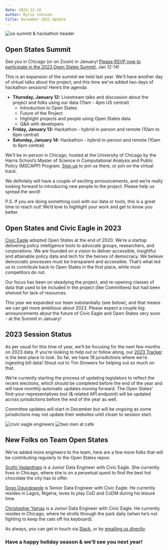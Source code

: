 ```yaml
---
date: 2022-12-16
author: Rylie Johnson
title: December 2022 Update
---
```

![os summit & hackathon header](/img/os_summit.avif)

## Open States Summit
See you in Chicago (or on Zoom) in January! [Please RSVP now to participate in the 2023 Open States Summit](https://www.eventbrite.com/e/open-states-summit-2023-tickets-472950486637), Jan 12-14!

This is an expansion of the summit we held last year. We'll have another day of virtual talks about the project, and this time we've added two days of hackathon sessions! Here’s the agenda:

- **Thursday, January 12:** Livestream talks and discussion about the project and folks using our data (11am - 4pm US central)
  - Introduction to Open States
  - Future of the Project 
  - Highlight projects and people using Open States data 
  - Q&A with developers
- **Friday, January 13:** Hackathon - hybrid in-person and remote (10am to 6pm central)
- **Saturday, January 14:** Hackathon - hybrid in-person and remote (10am to 6pm central)

We'll be in-person in Chicago, hosted at the University of Chicago by the Harris School’s Master of Science in Computational Analysis and Public Policy (MSCAPP) Program. [Sign up](https://www.eventbrite.com/e/open-states-summit-2023-tickets-472950486637) to join us there, or join on the virtual track.

We definitely will have a couple of exciting announcements, and we’re really looking forward to introducing new people to the project. Please help us spread the word!

P.S. If you are doing something cool with our data or tools, this is a great time to reach out! We’d love to highlight your work and get to know you better.


## Open States and Civic Eagle in 2023
[Civic Eagle](https://www.civiceagle.com/) adopted Open States at the end of 2020. We’re a startup delivering policy intelligence tools to advocate groups, researchers, and corporations. We are founded on a vision to deliver accessible, insightful and attainable policy data and tech for the heroes of democracy. We believe democratic processes must be transparent and accessible. That’s what led us to contribute back to Open States in the first place, while most competitors do not.

Our focus has been on steadying the project, and re-opening classes of data that used to be included in the project (like Committees) but had been shelved for lack of resources. 

This year we expanded our team substantially (see below), and that means we can get more ambitious about 2023. Please expect a couple big announcements about the future of Civic Eagle and Open States very soon - at the Summit in January!

## 2023 Session Status
As per usual for this time of year, we’ll be focusing for the next few months on 2023 data. If you’re looking to help out or follow along, our [2023 Tracker](https://airtable.com/invite/l?inviteId=inv4OFn1BCLPDAdQg&inviteToken=0aabc9272905391913716445530abb6d9c79a3ca89a461b507a284c78d7eeaa3&utm_medium=email&utm_source=product_team&utm_content=transactional-alerts) is the best place to look. So far, we have 19 jurisdictions where we’re ingesting bill data! Shout out to Tim Showers for helping out so much on that.

We’re currently starting the process of updating legislators to reflect the recent elections, which should be completed before the end of the year and will have monthly automatic updates moving forward. The Open States’ find-your-representatives tool (& related API endpoint) will be updated across jurisdictions before the end of the year as well.

Committee updates will start in December but will be ongoing as some jurisdictions may not update their websites until closer to session start.

![civic eagle engineers](/img/IMG_2023.jpg)
![two men at cafe](/img/IMG_0554.jpg)

## New Folks on Team Open States
We’ve added more engineers to the team, here are a few more folks that will be contributing regularly to the Open States repos:

[Sruthi Vedantham](https://github.com/sroomf) is a Junior Data Engineer with Civic Eagle. She currently lives in Chicago, where she is on a perpetual quest to find the best hot chocolate the city has to offer. 

[Sogo Ogundowole](https://github.com/elseagle) is Senior Data Engineer with Civic Eagle. He currently resides in Lagos, Nigeria, loves to play CoD and CoDM during his leisure time.

[Christopher Yamas](https://github.com/chrisyamas) is a Junior Data Engineer with Civic Eagle. He currently resides in Chicago, where he strolls through the park daily (when he’s not fighting to keep the cats off his keyboard).

As always, you can get in touch via [Slack](https://join.slack.com/t/open-states/shared_invite/zt-njrpuaoi-JP0bROOFtZLdtNHN3LsuFg), or by [emailing us directly](mailto:contact@openstates.org).

### Have a happy holiday season & we’ll see you next year!

